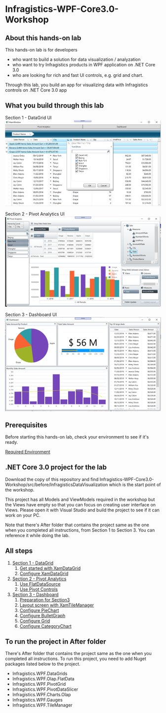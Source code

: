 # Infragistics-WPF-Core3.0-Workshop

## About this hands-on lab

This hands-on lab is for developers 
- who want to build a solution for data visualization / analyzation
- who want to try Infragistics products in WPF application on .NET Core 3.0
- who are looking for rich and fast UI controls, e.g. grid and chart. 

Through this lab, you build an app for visualizing data with Infragistics controls on .NET Core 3.0 app

## What you build through this lab
Section 1 - DataGrid UI
![](docs/assets/01-02-01.png)

Section 2 - Pivot Analytics UI
![](docs/assets/02-02-04.png)

Section 3 - Dashboard UI
![](docs/assets/03-06-01.png)

## Prerequisites

Before starting this hands-on lab, check your environment to see if it's ready.

[Required Environment](docs/00-Environment.md)

## .NET Core 3.0 project for the lab

Download the copy of this repository and find Infragistics-WPF-Core3.0-Workshop/src/before/InfragisticsDataVisualization which is the start point of the workshop. 

This project has all Models and ViewModels required in the workshop but the Views have empty so that you can focus on creating user interface on Views. Please open it with Visual Studio and build the project to see if it can work on your PC.

Note that there's After folder that contains the project same as the one when you completed all instructions, from Section 1 to Section 3. You can reference it while doing the lab.

## All steps

1. [Section 1 - DataGrid](docs/01-Grid/01-00-Overview-of-Section1.md)
    1. [Get started with XamDataGrid](docs/01-Grid/01-01-Get-started-with-XamDataGrid.md)
    1. [Configure XamDataGrid](docs/01-Grid/01-02-Configure-XamDataGrid.md)
1. [Section 2 - Pivot Analytics](docs/02-Pivot/02-00-Overview-of-Section2.md)
    1. [Use FlatDataSource](docs/02-Pivot/02-01-Use-FlatDataSource.md)
    1. [Use Pivot Controls](docs/02-Pivot/02-02-Use-Pivot-Controls.md)
1. [Section 3 - Dashboard](docs/03-Dashboard/03-00-Overview-of-Section3.md)
    1. [Preparation for Section3](docs/03-Dashboard/03-01-Preparation-For-Section3.md)
    1. [Layout screen with XamTileManager](docs/03-Dashboard/03-02-Layout-screen-with-XamTileManager.md)
    1. [Configure PieChart](docs/03-Dashboard/03-03-Configure-PieChart.md)
    1. [Configure BulletGraph](docs/03-Dashboard/03-04-Configure-BulletGraph.md)
    1. [Configure Grid](docs/03-Dashboard/03-05-Configure-Grid.md)
    1. [Configure CategoryChart](docs/03-Dashboard/03-06-Configure-CategoryChart.md)

## To run the project in After folder

There's After folder that contains the project same as the one when you completed all instructions. To run this project, you need to add Nuget packages listed below to the project.

- Infragistics.WPF.DataGrids
- Infragistics.WPF.Olap.FlatData
- Infragistics.WPF.PivotGrid
- Infragistics.WPF.PivotDataSlicer
- Infragistics.WPF.Charts.Olap
- Infragistics.WPF.Gauges
- Infragistics.WPF.TileManager